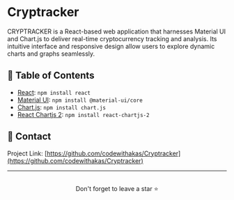 <div align='left'>
  

  <h1>Cryptracker</h1>

  <p>
CRYPTRACKER is a React-based web application that harnesses Material UI and Chart.js to deliver real-time cryptocurrency tracking and analysis. Its intuitive interface and responsive design allow users to explore dynamic charts and graphs seamlessly. 
  </p>
  

<!-- Badges -->

<!-- Table of Contents -->

## :notebook_with_decorative_cover: Table of Contents

- [React](https://reactjs.org/): `npm install react`
- [Material UI](https://material-ui.com/): `npm install @material-ui/core`
- [Chart.js](https://www.chartjs.org/): `npm install chart.js`
- [React Chartjs 2](https://github.com/reactchartjs/react-chartjs-2): `npm install react-chartjs-2`


## :handshake: Contact

Project Link: [https://github.com/codewithakas/Cryptracker](https://github.com/codewithakas/Cryptracker)
<hr />
<br />
<div align="center">Don't forget to leave a star ⭐️</div>
